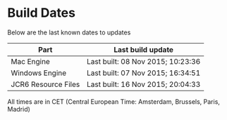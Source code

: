 # Build Dates

Below are the last known dates to updates

Part | Last build update
-----|-----
Mac Engine | Last built: 08 Nov 2015; 10:23:36
Windows Engine | Last built: 07 Nov 2015; 16:34:51
JCR6 Resource Files | Last built: 16 Nov 2015; 20:04:33
All times are in CET (Central European Time: Amsterdam, Brussels, Paris, Madrid)



